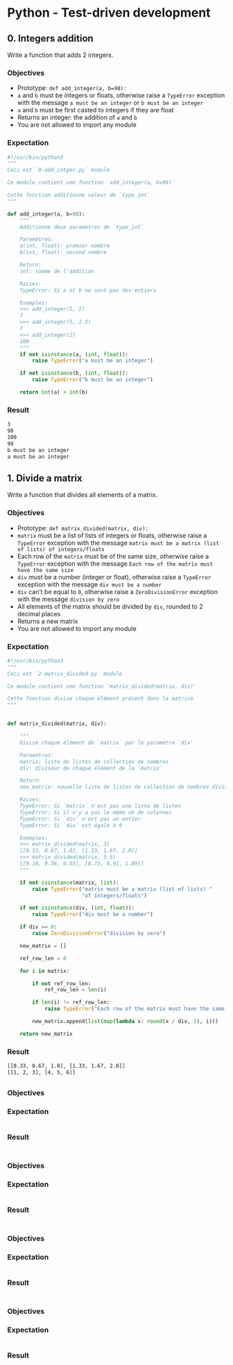 # Python - Test-driven development

## 0. Integers addition
Write a function that adds 2 integers.

### Objectives
- Prototype: `def add_integer(a, b=98):`
- `a` and `b` must be integers or floats, otherwise raise a `TypeError` exception with the message `a must be an integer` or `b must be an integer`
- `a` and `b` must be first casted to integers if they are float
- Returns an integer: the addition of `a` and `b`
- You are not allowed to import any module

### Expectation
```Python
#!/usr/bin/python3
"""
Ceci est `0-add_intger.py` module

Ce module contient une fonction `add_integer(a, b=98)`

Cette fonction additionne valeur de `type_int`
"""

def add_integer(a, b=98):
    """
    Additionne deux paramètres de `type_int`

    Paramètres:
    a(int, float): premier nombre
    b(int, float): second nombre

    Return:
    int: somme de l'addition

    Raises:
    TypeError: Si a et b ne sont pas des entiers

    Exemples:
    >>> add_integer(5, 2)
    7
    >>> add_integer(5, 2.5)
    7
    >>> add_integer(2)
    100
    """
    if not isinstance(a, (int, float)):
        raise TypeError("a must be an integer")

    if not isinstance(b, (int, float)):
        raise TypeError("b must be an integer")

    return int(a) + int(b)
```
### Result
```bash
3
98
100
98
b must be an integer
a must be an integer
```

## 1. Divide a matrix
Write a function that divides all elements of a matrix.

### Objectives
- Prototype: `def matrix_divided(matrix, div):`
- `matrix` must be a list of lists of integers or floats, otherwise raise a `TypeError` exception with the message `matrix must be a matrix (list of lists) of integers/floats`
- Each row of the `matrix` must be of the same size, otherwise raise a `TypeError` exception with the message `Each row of the matrix must have the same size`
- `div` must be a number (integer or float), otherwise raise a `TypeError` exception with the message `div must be a number`
- `div` can’t be equal to `0`, otherwise raise a `ZeroDivisionError` exception with the message `division by zero`
- All elements of the matrix should be divided by `div`, rounded to 2 decimal places
- Returns a new matrix
- You are not allowed to import any module

### Expectation
```Python
#!/usr/bin/python3
"""
Ceci est `2-matrix_divided.py` module

Ce module contient une fonction `matrix_divided(matrix, div)`

Cette fonction divise chaque élément présent dans la matrice
"""


def matrix_divided(matrix, div):

    """
    Divise chaque élément de `matrix` par le paramètre `div`

    Paramètres:
    matrix: liste de listes de collection de nombres
    div: diviseur de chaque élément de la `matrix`

    Return:
    new_matrix: nouvelle liste de listes de collection de nombres divisés

    Raises:
    TypeError: Si `matrix` n'est pas une liste de listes
    TypeError: Si il n'y a pas le même nb de colonnes
    TypeError: Si `div` n'est pas un entier
    TypeError: Si `div` est égale à 0

    Exemples:
    >>> matrix_divided(matrix, 3)
    [[0.33, 0.67, 1.0], [1.33, 1.67, 2.0]]
    >>> matrix_divided(matrix, 5.5)
    [[0.18, 0.36, 0.55], [0.73, 0.91, 1.09]]
    """

    if not isinstance(matrix, list):
        raise TypeError("matrix must be a matrix (list of lists) "
                        "of integers/floats")

    if not isinstance(div, (int, float)):
        raise TypeError("div must be a number")

    if div == 0:
        raise ZeroDivisionError("division by zero")

    new_matrix = []

    ref_row_len = 0

    for i in matrix:

        if not ref_row_len:
            ref_row_len = len(i)

        if len(i) != ref_row_len:
            raise TypeError("Each row of the matrix must have the same size")

        new_matrix.append(list(map(lambda x: round(x / div, 2), i)))

    return new_matrix
```
### Result
```bash
[[0.33, 0.67, 1.0], [1.33, 1.67, 2.0]]
[[1, 2, 3], [4, 5, 6]]
```

##
### Objectives
### Expectation
```Python
```
### Result
```bash
```

##
### Objectives
### Expectation
```Python
```
### Result
```bash
```

##
### Objectives
### Expectation
```Python
```
### Result
```bash
```

##
### Objectives
### Expectation
```Python
```
### Result
```bash
```

